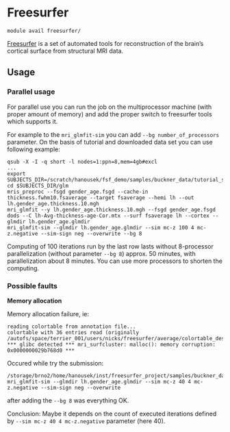 # Freesurfer 

    module avail freesurfer/

[Freesurfer](https://surfer.nmr.mgh.harvard.edu/) is a set of automated tools for reconstruction of the brain’s cortical surface from structural MRI data. 

## Usage

### Parallel usage

For parallel use you can run the job on the multiprocessor machine (with proper amount of memory) and add the proper switch to freesurfer tools which supports it.

For example to the `mri_glmfit-sim` you can add `--bg number_of_processors` parameter. On the basis of tutorial and downloaded data set you can use following example:

```
qsub -X -I -q short -l nodes=1:ppn=8,mem=4gb#excl
...
export SUBJECTS_DIR=/scratch/hanousek/fsf_demo/samples/buckner_data/tutorial_subjs
cd $SUBJECTS_DIR/glm
mris_preproc --fsgd gender_age.fsgd --cache-in thickness.fwhm10.fsaverage --target fsaverage --hemi lh --out lh.gender_age.thickness.10.mgh
mri_glmfit --y lh.gender_age.thickness.10.mgh --fsgd gender_age.fsgd dods --C lh-Avg-thickness-age-Cor.mtx --surf fsaverage lh --cortex --glmdir lh.gender_age.glmdir
mri_glmfit-sim --glmdir lh.gender_age.glmdir --sim mc-z 100 4 mc-z.negative --sim-sign neg --overwrite --bg 8
```

Computing of 100 iterations run by the last row lasts without 8-processor parallelization (without parameter `--bg 8`) approx. 50 minutes, with parallelization about 8 minutes. You can use more processors to shorten the computing.

### Possible faults

**Memory allocation**

Memory allocation failure, ie:

```
reading colortable from annotation file...
colortable with 36 entries read (originally /autofs/space/terrier_001/users/nicks/freesurfer/average/colortable_desikan_killiany.txt)
*** glibc detected *** mri_surfcluster: malloc(): memory corruption: 0x0000000029b768d0 ***
```

Occured while try the submission:

```
/storage/brno2/home/hanousek/inst/freesurfer_project/samples/buckner_data/tutorial_subjs/glm$ mri_glmfit-sim --glmdir lh.gender_age.glmdir --sim mc-z 40 4 mc-z.negative --sim-sign neg --overwrite
```

after adding the `--bg 8` was everything OK.

Conclusion: Maybe it depends on the count of executed iterations defined by `--sim mc-z 40 4 mc-z.negative` parameter (here 40). 



